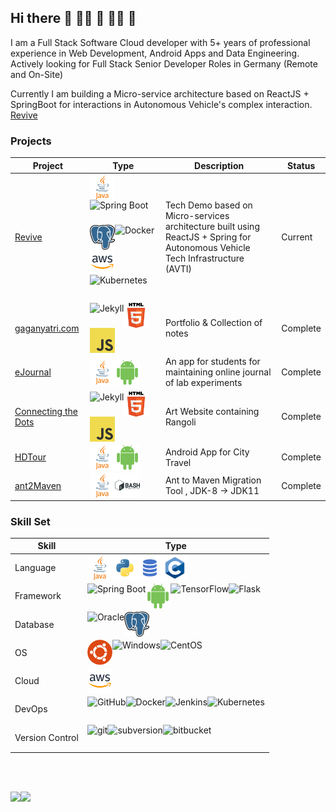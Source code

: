 ## Hi there 👋 🙋‍♀️ 🧙 👩‍💻 🌈


I am a Full Stack Software Cloud developer with 5+ years of professional experience in Web Development, Android Apps and Data Engineering. Actively looking for Full Stack Senior Developer Roles in Germany (Remote and On-Site)

Currently I am building a Micro-service architecture based on ReactJS + SpringBoot for interactions in Autonomous Vehicle's complex interaction.   [Revive](https://github.com/sachinsshetty/revive)

### Projects

  | Project | Type | Description | Status |
  |---|---|---| ---|
  [Revive](https://github.com/sachinsshetty/revive) | <img height="40" align="left" src="https://raw.githubusercontent.com/github/explore/5b3600551e122a3277c2c5368af2ad5725ffa9a1/topics/java/java.png" alt="Java" />  <img height="40" align="left" src="https://avatars.githubusercontent.com/u/317776?s=200&v=4" alt="Spring Boot" /> <img height="40" align="left" src="https://raw.githubusercontent.com/github/explore/80688e429a7d4ef2fca1e82350fe8e3517d3494d/topics/postgresql/postgresql.png" alt="PostgreSQL" />   <img height="40" align="left" src="https://avatars.githubusercontent.com/u/7739233?s=200&v=4" alt="Docker" />  <img height="40" align="left" src="https://raw.githubusercontent.com/github/explore/fbceb94436312b6dacde68d122a5b9c7d11f9524/topics/aws/aws.png" alt="AWS" /> <img height="40" align="left" src="https://avatars.githubusercontent.com/u/13629408?s=200&v=4" alt="Kubernetes" />  | Tech Demo based on Micro-services architecture built using ReactJS + Spring for Autonomous Vehicle Tech Infrastructure (AVTI) | Current |
  | [gaganyatri.com](https://sachinsshetty.github.io/gaganyatri.com) | <img height="40" align="left" src="https://avatars.githubusercontent.com/u/3083652?s=200&v=4" alt="Jekyll" />       <img height="40" align="left" src="https://raw.githubusercontent.com/github/explore/80688e429a7d4ef2fca1e82350fe8e3517d3494d/topics/html/html.png" alt="HTML" />  <img height="40" align="left" src="https://raw.githubusercontent.com/github/explore/80688e429a7d4ef2fca1e82350fe8e3517d3494d/topics/javascript/javascript.png" alt="JS" />     | Portfolio & Collection of notes  | Complete |
| [eJournal](https://slabstech.github.io/ejournal/) | <img height="40" align="left" src="https://raw.githubusercontent.com/github/explore/5b3600551e122a3277c2c5368af2ad5725ffa9a1/topics/java/java.png" alt="Java" />  <img height="40" align="left" src="https://raw.githubusercontent.com/github/explore/8baf984947f4d9c32006bd03fa4c51ff91aadf8d/topics/android/android.png" alt="Android" />| An app for students for maintaining online journal of lab experiments  | Complete |
| [Connecting the Dots](https://github.com/slabstech/connectingthedots.com)| <img height="40" align="left" src="https://avatars.githubusercontent.com/u/3083652?s=200&v=4" alt="Jekyll" />       <img height="40" align="left" src="https://raw.githubusercontent.com/github/explore/80688e429a7d4ef2fca1e82350fe8e3517d3494d/topics/html/html.png" alt="HTML" />  <img height="40" align="left" src="https://raw.githubusercontent.com/github/explore/80688e429a7d4ef2fca1e82350fe8e3517d3494d/topics/javascript/javascript.png" alt="JS" /> | Art Website containing Rangoli | Complete |
| [HDTour](https://github.com/slabstech/thehdtour-app) | <img height="40" align="left" src="https://raw.githubusercontent.com/github/explore/5b3600551e122a3277c2c5368af2ad5725ffa9a1/topics/java/java.png" alt="Java" />  <img height="40" align="left" src="https://raw.githubusercontent.com/github/explore/8baf984947f4d9c32006bd03fa4c51ff91aadf8d/topics/android/android.png" alt="Android" /> | Android App for City Travel  | Complete |
| [ant2Maven](https://github.com/slabstech/ant2Maven) | <img height="40" align="left" src="https://raw.githubusercontent.com/github/explore/5b3600551e122a3277c2c5368af2ad5725ffa9a1/topics/java/java.png" alt="Java" /> <img height="40" align="left" src="https://raw.githubusercontent.com/github/explore/80688e429a7d4ef2fca1e82350fe8e3517d3494d/topics/bash/bash.png" alt="Bash" />  | Ant to Maven Migration Tool , JDK-8 -> JDK11  | Complete |


### Skill Set

  | Skill | Type |
  |---|---|
  | Language | <img height="40" align="left" src="https://raw.githubusercontent.com/github/explore/5b3600551e122a3277c2c5368af2ad5725ffa9a1/topics/java/java.png" alt="Java" /> <img height="40" align="left" src="https://raw.githubusercontent.com/github/explore/80688e429a7d4ef2fca1e82350fe8e3517d3494d/topics/python/python.png" alt="Python" /> <img height="40" align="left" src="https://raw.githubusercontent.com/github/explore/80688e429a7d4ef2fca1e82350fe8e3517d3494d/topics/sql/sql.png" alt="SQL" /> <img height="40" align="left" src="https://raw.githubusercontent.com/github/explore/f3e22f0dca2be955676bc70d6214b95b13354ee8/topics/c/c.png" alt="C++" />  |
  | Framework | <img height="40" align="left" src="https://avatars.githubusercontent.com/u/317776?s=200&v=4" alt="Spring Boot" />  <img height="40" align="left" src="https://raw.githubusercontent.com/github/explore/8baf984947f4d9c32006bd03fa4c51ff91aadf8d/topics/android/android.png" alt="Android" /> <img height="40" align="left" src="https://avatars.githubusercontent.com/u/15658638?s=200&v=4" alt="TensorFlow" />  <img height="40" align="left" src="https://flask.palletsprojects.com/en/2.1.x/_static/flask-icon.png" alt="Flask" /> |
  | Database | <img height="40" align="left" src="https://avatars.githubusercontent.com/u/4430336?s=200&v=4" alt="Oracle" />  <img height="40" align="left" src="https://raw.githubusercontent.com/github/explore/80688e429a7d4ef2fca1e82350fe8e3517d3494d/topics/postgresql/postgresql.png" alt="PostgreSQL" />  |
  | OS |<img height="40" align="left" src="https://raw.githubusercontent.com/github/explore/80688e429a7d4ef2fca1e82350fe8e3517d3494d/topics/ubuntu/ubuntu.png" alt="Ubuntu" /> <img height="40" align="left" src="https://avatars.githubusercontent.com/u/6154722?s=200&v=4" alt="Windows" />  <img height="40" align="left" src="https://avatars.githubusercontent.com/u/79192?s=200&v=4" alt="CentOS" />   |
  | Cloud | <img height="40" align="left" src="https://raw.githubusercontent.com/github/explore/fbceb94436312b6dacde68d122a5b9c7d11f9524/topics/aws/aws.png" alt="AWS" />   |
  | DevOps | <img height="40" align="left" src="https://avatars.githubusercontent.com/u/9919?s=200&v=4" alt="GitHub" />     <img height="40" align="left" src="https://avatars.githubusercontent.com/u/7739233?s=200&v=4" alt="Docker" /> <img height="40" align="left" src="https://avatars.githubusercontent.com/u/107424?s=200&v=4" alt="Jenkins" />     <img height="40" align="left" src="https://avatars.githubusercontent.com/u/13629408?s=200&v=4" alt="Kubernetes" />  |
  | Version Control |  <img height="40" align="left" src="https://avatars.githubusercontent.com/u/18133?s=200&v=4" alt="git" />  <img height="40" align="left" src="https://subversion.apache.org/icon.png" alt="subversion" /> <img height="40" align="left" src="https://wac-cdn.atlassian.com/assets/img/favicons/bitbucket/favicon-16x16.png" alt="bitbucket" />  |

<br/><br/>

 <img height="170" align="left" src="https://github-readme-stats.vercel.app/api?username=sachinsshetty&count_private=true&include_all_commits=true&theme=onedark" />


 <img src="https://github-readme-stats.vercel.app/api/top-langs/?username=sachinsshetty&layout=compact&theme=onedark&count_private=false" >
